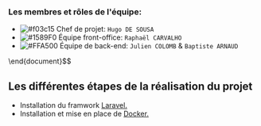 ### Les membres et rôles de l'équipe:

- ![#f03c15](https://via.placeholder.com/15/f03c15/000000?text=+) Chef de projet:  `Hugo DE SOUSA`
- ![#1589F0](https://via.placeholder.com/15/1589F0/000000?text=+) Équipe front-office:  `Raphaël CARVALHO`
- ![#FFA500](https://via.placeholder.com/15/FFA500/000000?text=+) Équipe de back-end:  `Julien COLOMB` &  `Baptiste ARNAUD`


\end{document}$$
## Les différentes étapes de la réalisation du projet
- Installation du framwork <a href="https://laravel.com">Laravel.</a>
- Installation et mise en place de <a href="https://www.docker.com">Docker.</a>
